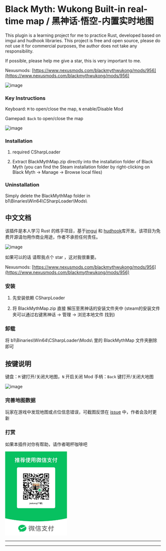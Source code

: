 


# Black Myth: Wukong Built-in real-time map / 黑神话·悟空-内置实时地图

﻿This plugin is a learning project for me to practice Rust, developed based on imgui and hudhook libraries. This project is free and open source, please do not use it for commercial purposes, the author does not take any responsibility.

If possible, please help me give a star, this is very important to me.

Nexusmods: [https://www.nexusmods.com/blackmythwukong/mods/956](https://www.nexusmods.com/blackmythwukong/mods/956)

![image](./docs/images/minmap.png)

### Key Instructions

Keyboard: `M` to open/close the map,  `N`  enable/Disable Mod

Gamepad: `Back` to open/close the map

![image](./docs/images/bigmap.png)

### Installation 
1. required CSharpLoader﻿

2. Extract BlackMythMap.zip directly into the installation folder of Black Myth (you can find the Steam installation folder by right-clicking on Black Myth -> Manage -> Browse local files)

### Uninstallation 

Simply delete the BlackMythMap folder in b1\Binaries\Win64\CSharpLoader\Mods\


## 中文文档

该插件是本人学习 Rust 的练手项目，基于[imgui](https://github.com/ocornut/imgui) 和 [hudhook](https://github.com/veeenu/hudhook?from=jaskang)库开发。该项目为免费开源请勿用作商业用途，作者不承担任何责任。

![image](./docs/images/minmap.png)

如果可以的话 请帮我点个 star ，这对我很重要。

Nexusmods: [https://www.nexusmods.com/blackmythwukong/mods/956](https://www.nexusmods.com/blackmythwukong/mods/956)

### 安装

1. 先安装依赖  CSharpLoader﻿
 
2. 将 BlackMythMap.zip 直接 解压至黑神话的安装文件夹中 (steam的安装文件夹可以通过右键黑神话 -> 管理 -> 浏览本地文件 找到)

### 卸载

将 b1\Binaries\Win64\CSharpLoader\Mods\ 里的﻿  BlackMythMap 文件夹删除即可

## 按键说明

键盘：`M` 键打开/关闭大地图，`N` 开启关闭 Mod
手柄：`Back` 键打开/关闭大地图

![image](./docs/images/bigmap.png)

### 完善地图数据

玩家在游戏中发现地图或点位信息错误，可截图反馈在 [issue](https://github.com/jaskang/jas_minimap/issues) 中，作者会及时更新

### 打赏

如果本插件对你有帮助，请作者喝杯咖啡吧

<div align="">
<img src="./docs/images/donate.jpg" alt="打赏" style="width: 200px;" />
</div>



--------------------------------------------------------------------------------------------------------------------------------------------------------------------------------------------------------------------
--------------------------------------------------------------------------------------------------------------------------------------------------------------------------------------------------------------------
